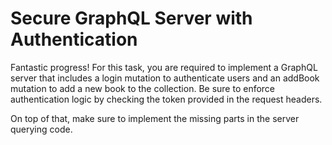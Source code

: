 # Secure GraphQL Server with Authentication

Fantastic progress! For this task, you are required to implement a GraphQL server that includes a login mutation to authenticate users and an addBook mutation to add a new book to the collection. Be sure to enforce authentication logic by checking the token provided in the request headers.

On top of that, make sure to implement the missing parts in the server querying code.